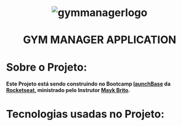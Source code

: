 <h1 align="center">
   <img alt="gymmanagerlogo" src="https://github.com/gibifyOfficial/GymManager/blob/master/assets/gym.svg" />
 </h1></n>
 <h1 align="center">
   GYM MANAGER APPLICATION
 </h1></n>
 
  # Sobre o Projeto:
  #### Este Projeto está sendo construindo no Bootcamp [launchBase](https://rocketseat.com.br/launchbase) da [Rocketseat](https://rocketseat.com.br/), ministrado pelo Instrutor [Mayk Brito]().
  
  # Tecnologias usadas no Projeto:
